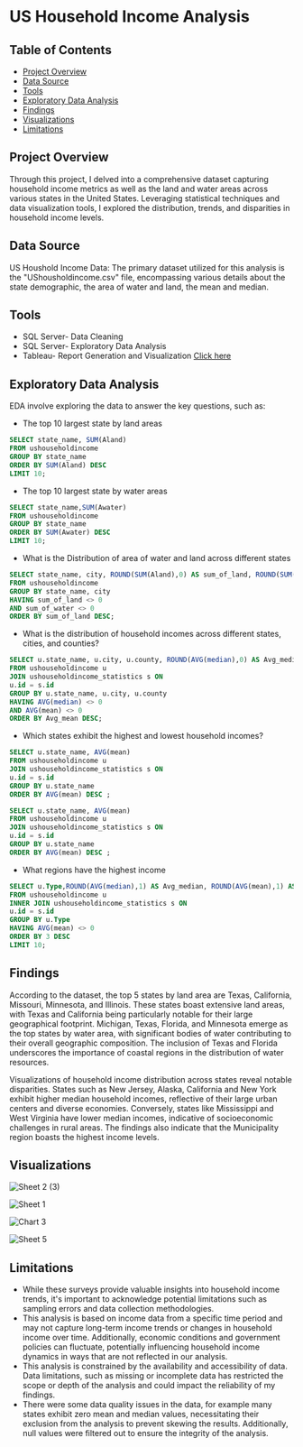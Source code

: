 # US Household Income Analysis

## Table of Contents

- [Project Overview](#project-overview)
- [Data Source](#data-source)
- [Tools](#tools)
- [Exploratory Data Analysis](#exploratory-data-analysis)
- [Findings](#findings)
- [Visualizations](#visualizations)
- [Limitations](#limitations)
  
## Project Overview
Through this project, I delved into a comprehensive dataset capturing household income metrics as well as the land and water areas across various states in the United States. Leveraging statistical techniques and data visualization tools, I explored the distribution, trends, and disparities in household income levels.
## Data Source
US Houshold Income Data: The primary dataset utilized for this analysis is the "UShousholdincome.csv" file, encompassing various details about the state demographic, the area of water and land, the mean and median.

## Tools
- SQL Server- Data Cleaning
- SQL Server- Exploratory Data Analysis
- Tableau- Report Generation and Visualization [Click here](https://public.tableau.com/app/profile/abimbola.ajayi8433/vizzes)

## Exploratory Data Analysis
EDA involve exploring the data to answer the key questions, such as:
- The top 10 largest state by land areas 
```sql
SELECT state_name, SUM(Aland)
FROM ushouseholdincome
GROUP BY state_name
ORDER BY SUM(Aland) DESC
LIMIT 10;
```
- The top 10 largest state by water areas
```sql
SELECT state_name,SUM(Awater)
FROM ushouseholdincome
GROUP BY state_name
ORDER BY SUM(Awater) DESC
LIMIT 10;
```
- What is the Distribution of area of water and land across different states 
```sql
SELECT state_name, city, ROUND(SUM(Aland),0) AS sum_of_land, ROUND(SUM(Awater),0) AS sum_of_water 
FROM ushouseholdincome
GROUP BY state_name, city
HAVING sum_of_land <> 0 
AND sum_of_water <> 0
ORDER BY sum_of_land DESC;
```
- What is the distribution of household incomes across different states, cities, and counties?
```sql
SELECT u.state_name, u.city, u.county, ROUND(AVG(median),0) AS Avg_median, ROUND(AVG(mean),0) AS Avg_mean
FROM ushouseholdincome u
JOIN ushouseholdincome_statistics s ON
u.id = s.id
GROUP BY u.state_name, u.city, u.county
HAVING AVG(median) <> 0
AND AVG(mean) <> 0
ORDER BY Avg_mean DESC;
```
- Which states exhibit the highest and lowest household incomes?
```sql
SELECT u.state_name, AVG(mean)
FROM ushouseholdincome u
JOIN ushouseholdincome_statistics s ON
u.id = s.id
GROUP BY u.state_name
ORDER BY AVG(mean) DESC ;

SELECT u.state_name, AVG(mean)
FROM ushouseholdincome u
JOIN ushouseholdincome_statistics s ON
u.id = s.id
GROUP BY u.state_name
ORDER BY AVG(mean) DESC ;
```
- What regions have the highest income

```sql
SELECT u.Type,ROUND(AVG(median),1) AS Avg_median, ROUND(AVG(mean),1) AS Avg_mean
FROM ushouseholdincome u
INNER JOIN ushouseholdincome_statistics s ON
u.id = s.id
GROUP BY u.Type
HAVING AVG(mean) <> 0
ORDER BY 3 DESC
LIMIT 10;
```
## Findings
According to the dataset, the top 5 states by land area are Texas, California, Missouri, Minnesota, and Illinois. These states boast extensive land areas, with Texas and California being particularly notable for their large geographical footprint.
Michigan, Texas, Florida, and Minnesota emerge as the top states by water area, with significant bodies of water contributing to their overall geographic composition. The inclusion of Texas and Florida underscores the importance of coastal regions in the distribution of water resources.


Visualizations of household income distribution across states reveal notable disparities. States such as New Jersey, Alaska, California and New York exhibit higher median household incomes, reflective of their large urban centers and diverse economies. Conversely, states like Mississippi and West Virginia have lower median incomes, indicative of socioeconomic challenges in rural areas. The findings also indicate that the Municipality region boasts the highest income levels.

## Visualizations

![Sheet 2 (3)](https://github.com/AbiAjayi/US-Household-Income/assets/167730368/f44f9418-9767-419c-8d0b-d34073256cec)

![Sheet 1](https://github.com/AbiAjayi/US-Household-Income/assets/167730368/0d90b77c-9728-40b1-bba0-3558f37995d0)

![Chart 3](https://github.com/AbiAjayi/US-Household-Income/assets/167730368/acbbbb2c-40c9-493f-901e-ac08a4cf40d3)


![Sheet 5](https://github.com/AbiAjayi/US-Household-Income/assets/167730368/59e40276-e71a-4e37-817c-0b9423f43cac)


## Limitations

- While these surveys provide valuable insights into household income trends, it's important to acknowledge potential limitations such as sampling errors and data collection methodologies.
- This analysis is based on income data from a specific time period and may not capture long-term income trends or changes in household income over time. Additionally, economic conditions and government policies can fluctuate, potentially influencing household income dynamics in ways that are not reflected in our analysis.
- This analysis is constrained by the availability and accessibility of data. Data limitations, such as missing or incomplete data has restricted the scope or depth of the analysis and could impact the reliability of my findings.
- There were some data quality issues in the data, for example many states exhibit zero mean and median values, necessitating their exclusion from the analysis to prevent skewing the results. Additionally, null values were filtered out to ensure the integrity of the analysis.









